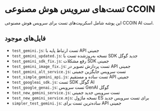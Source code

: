 # تست‌های سرویس هوش مصنوعی CCOIN

این پوشه شامل اسکریپت‌های تست برای سرویس هوش مصنوعی CCOIN AI است.

## فایل‌های موجود

- `test_gemini.js`: تست ارتباط پایه با API جمینی
- `test_gemini_updated.js`: نسخه به‌روزشده تست با SDK جدید گوگل
- `test_gemini_sdk_fix.js`: رفع مشکلات SDK جمینی
- `test_gemini_image_fix.js`: تست پردازش تصویر در API جمینی
- `test_gemini_alt_service.js`: تست سرویس جایگزین جمینی
- `test_simple_gemini_api.js`: تست ساده و مستقیم API جمینی
- `test_googleai_sdk.js`: تست SDK گوگل AI
- `test_google_genai.js`: تست سرویس GenAI گوگل
- `test_new_gemini_service.js`: تست سرویس جدید جمینی
- `test_new_gemini_service.mjs`: نسخه ماژول ES برای تست سرویس جدید
- `simpler_test_gemini.js`: ساده‌ترین تست برای API جمینی